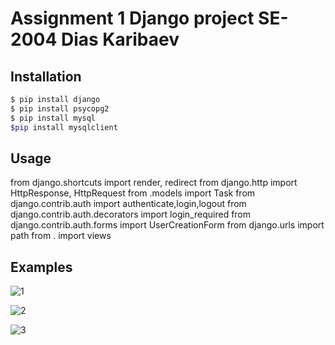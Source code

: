 # Assignment 1 Django project SE-2004 Dias Karibaev

## Installation
```bash
$ pip install django
$ pip install psycopg2
$ pip install mysql
$pip install mysqlclient
```


## Usage
from django.shortcuts import render, redirect
from django.http import HttpResponse, HttpRequest
from .models import Task
from django.contrib.auth import authenticate,login,logout
from django.contrib.auth.decorators import login_required
from django.contrib.auth.forms import UserCreationForm
from django.urls import path
from . import views


## Examples


![1](https://user-images.githubusercontent.com/51242971/150445384-b57e132b-ee2f-47d0-b36c-4160bb9fce3a.jpeg)

![2](https://user-images.githubusercontent.com/51242971/150445391-6d92821a-73c0-49b4-80c7-a632cc0524be.jpeg)

![3](https://user-images.githubusercontent.com/51242971/150445400-6d84c979-01c2-41cd-a999-92815613ffb2.jpeg)


